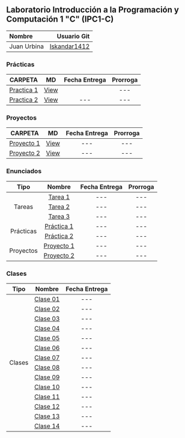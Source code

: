 ## Laboratorio Introducción a la Programación y Computación 1 "C" (IPC1-C)

| Nombre                          |                                   Usuario Git   |
| :------------------------------ |  ---------------------------------------------: |
| Juan Urbina                     | [Iskandar1412](https://github.com/Iskandar1412) |

### Prácticas

|              CARPETA              |   MD   | Fecha Entrega | Prorroga |
| :-------------------------------: | :----: | :-----------: | :------: |
| [Practica 1](./Practicas) | [View](.) |            |   ---   |
| [Practica 2](./Practicas) | [View](.) |      ---      |   ---   |

### Proyectos

|              CARPETA              |   MD   | Fecha Entrega | Prorroga |
| :-------------------------------: | :----: | :-----------: | :------: |
| [Proyecto 1](./Proyectos) | [View](.) |      ---      |   ---   |
| [Proyecto 2](./Proyectos) | [View](.) |      ---      |   ---   |

### Enunciados

<table>
    <thead>
        <tr>
            <th>Tipo</th>
            <th>Nombre</th>
            <th>Fecha Entrega</th>
            <th>Prorroga</th>
        </tr>
    </thead>
    <tbody>
        <tr>
            <td rowspan=3 align="center">Tareas</td>
            <td rowspan=1 align="center"><a href="./Enunciados/Tareas/">Tarea 1</a></td>
            <td align="center">---</td>
            <td align="center">---</td>
        </tr>
        <tr>
            <td rowspan=1 align="center"><a href="./Enunciados/Tareas/">Tarea 2</a></td>
            <td align="center">---</td>
            <td align="center">---</td>
        </tr>
        <tr>
            <td rowspan=1 align="center"><a href="./Enunciados/Tareas/">Tarea 3</a></td>
            <td align="center">---</td>
            <td align="center">---</td>
        </tr>
        <tr>
            <td rowspan=2 align="center">Prácticas</td>
            <td rowspan=1 align="center"><a href="./Enunciados/Practicas/">Práctica 1</a></td>
            <td align="center">---</td>
            <td align="center">---</td>
        </tr>
        <tr>
            <td rowspan=1 align="center"><a href="./Enunciados/Practicas/">Práctica 2</a></td>
            <td align="center">---</td>
            <td align="center">---</td>
        </tr>
        <tr>
            <td rowspan=2 align="center">Proyectos</td>
            <td rowspan=1 align="center"><a href="./Enunciados/Proyectos/">Proyecto 1</a></td>
            <td align="center">---</td>
            <td align="center">---</td>
        </tr>
        <tr>
            <td rowspan=1 align="center"><a href="./Enunciados/Proyectos/">Proyecto 2</a></td>
            <td align="center">---</td>
            <td align="center">---</td>
        </tr>
    </tbody>
</table>

### Clases

<table>
    <thead>
        <tr>
            <th>Tipo</th>
            <th>Nombre</th>
            <th>Fecha Entrega</th>
        </tr>
    </thead>
    <tbody>
        <tr>
            <td rowspan=14 align="center">Clases</td>
            <td rowspan=1 align="center"><a href="./Clases/Clase01/">Clase 01</a></td>
            <td align="center">---</td>
        </tr>
        <tr>
            <td rowspan=1 align="center"><a href="./Clases/Clase02/">Clase 02</a></td>
            <td align="center">---</td>
        </tr>
        <tr>
            <td rowspan=1 align="center"><a href="./Clases/Clase03/">Clase 03</a></td>
            <td align="center">---</td>
        </tr>
        <tr>
            <td rowspan=1 align="center"><a href="./Clases/Clase04/">Clase 04</a></td>
            <td align="center">---</td>
        </tr>
        <tr>
            <td rowspan=1 align="center"><a href="./Clases/Clase05/">Clase 05</a></td>
            <td align="center">---</td>
        </tr>
        <tr>
            <td rowspan=1 align="center"><a href="./Clases/Clase06/">Clase 06</a></td>
            <td align="center">---</td>
        </tr>
        <tr>
            <td rowspan=1 align="center"><a href="./Clases/Clase07/">Clase 07</a></td>
            <td align="center">---</td>
        </tr>
        <tr>
            <td rowspan=1 align="center"><a href="./Clases/Clase08/">Clase 08</a></td>
            <td align="center">---</td>
        </tr>
        <tr>
            <td rowspan=1 align="center"><a href="./Clases/Clase09/">Clase 09</a></td>
            <td align="center">---</td>
        </tr>
        <tr>
            <td rowspan=1 align="center"><a href="./Clases/Clase10/">Clase 10</a></td>
            <td align="center">---</td>
        </tr>
        <tr>
            <td rowspan=1 align="center"><a href="./Clases/Clase11/">Clase 11</a></td>
            <td align="center">---</td>
        </tr>
        <tr>
            <td rowspan=1 align="center"><a href="./Clases/Clase12/">Clase 12</a></td>
            <td align="center">---</td>
        </tr>
        <tr>
            <td rowspan=1 align="center"><a href="./Clases/Clase13/">Clase 13</a></td>
            <td align="center">---</td>
        </tr>
        <tr>
            <td rowspan=1 align="center"><a href="./Clases/Clase14/">Clase 14</a></td>
            <td align="center">---</td>
        </tr>
    </tbody>
</table>